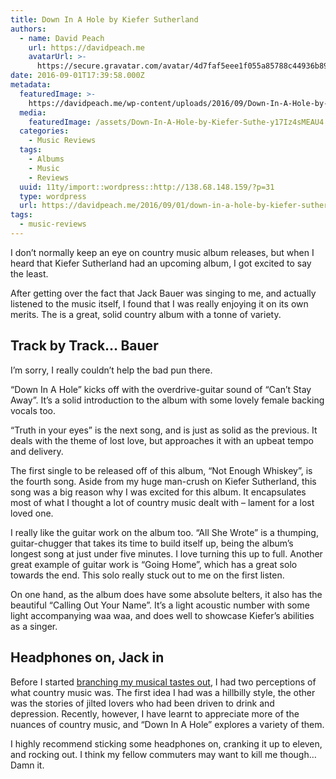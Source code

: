 ```yaml
---
title: Down In A Hole by Kiefer Sutherland
authors:
  - name: David Peach
    url: https://davidpeach.me
    avatarUrl: >-
      https://secure.gravatar.com/avatar/4d7faf5eee1f055a85788c44936b8995eaab6dfb004e7854ec747ccb272e91ee?s=96&d=mm&r=g
date: 2016-09-01T17:39:58.000Z
metadata:
  featuredImage: >-
    https://davidpeach.me/wp-content/uploads/2016/09/Down-In-A-Hole-by-Kiefer-Sutherland.jpg
  media:
    featuredImage: /assets/Down-In-A-Hole-by-Kiefer-Suthe-y17Iz4sMEAU4.jpg
  categories:
    - Music Reviews
  tags:
    - Albums
    - Music
    - Reviews
  uuid: 11ty/import::wordpress::http://138.68.148.159/?p=31
  type: wordpress
  url: https://davidpeach.me/2016/09/01/down-in-a-hole-by-kiefer-sutherland/
tags:
  - music-reviews
---
```

I don’t normally keep an eye on country music album releases, but when I heard that Kiefer Sutherland had an upcoming album, I got excited to say the least.

After getting over the fact that Jack Bauer was singing to me, and actually listened to the music itself, I found that I was really enjoying it on its own merits. The is a great, solid country album with a tonne of variety.

## Track by Track… Bauer

I’m sorry, I really couldn’t help the bad pun there.

“Down In A Hole” kicks off with the overdrive-guitar sound of “Can’t Stay Away”. It’s a solid introduction to the album with some lovely female backing vocals too.

“Truth in your eyes” is the next song, and is just as solid as the previous. It deals with the theme of lost love, but approaches it with an upbeat tempo and delivery.

The first single to be released off of this album, “Not Enough Whiskey”, is the fourth song. Aside from my huge man-crush on Kiefer Sutherland, this song was a big reason why I was excited for this album. It encapsulates most of what I thought a lot of country music dealt with – lament for a lost loved one.

I really like the guitar work on the album too. “All She Wrote” is a thumping, guitar-chugger that takes its time to build itself up, being the album’s longest song at just under five minutes. I love turning this up to full. Another great example of guitar work is “Going Home”, which has a great solo towards the end. This solo really stuck out to me on the first listen.

On one hand, as the album does have some absolute belters, it also has the beautiful “Calling Out Your Name”. It’s a light acoustic number with some light accompanying waa waa, and does well to showcase Kiefer’s abilities as a singer.

## Headphones on, Jack in

Before I started [branching my musical tastes out](/2016/08/taste-music-grown-years/), I had two perceptions of what country music was. The first idea I had was a hillbilly style, the other was the stories of jilted lovers who had been driven to drink and depression. Recently, however, I have learnt to appreciate more of the nuances of country music, and “Down In A Hole” explores a variety of them.

I highly recommend sticking some headphones on, cranking it up to eleven, and rocking out. I think my fellow commuters may want to kill me though… Damn it.
